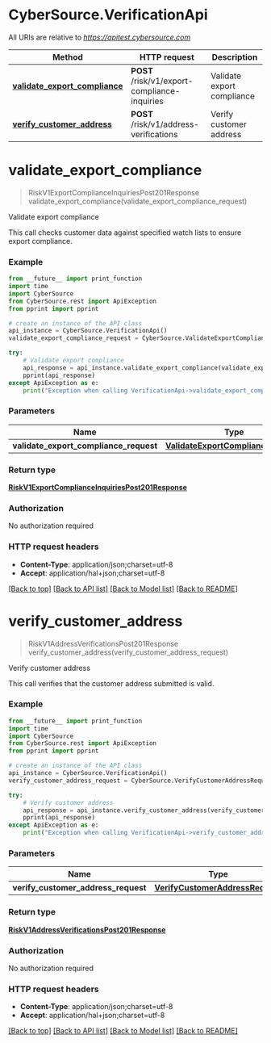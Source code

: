 # CyberSource.VerificationApi

All URIs are relative to *https://apitest.cybersource.com*

Method | HTTP request | Description
------------- | ------------- | -------------
[**validate_export_compliance**](VerificationApi.md#validate_export_compliance) | **POST** /risk/v1/export-compliance-inquiries | Validate export compliance
[**verify_customer_address**](VerificationApi.md#verify_customer_address) | **POST** /risk/v1/address-verifications | Verify customer address


# **validate_export_compliance**
> RiskV1ExportComplianceInquiriesPost201Response validate_export_compliance(validate_export_compliance_request)

Validate export compliance

This call checks customer data against specified watch lists to ensure export compliance. 

### Example 
```python
from __future__ import print_function
import time
import CyberSource
from CyberSource.rest import ApiException
from pprint import pprint

# create an instance of the API class
api_instance = CyberSource.VerificationApi()
validate_export_compliance_request = CyberSource.ValidateExportComplianceRequest() # ValidateExportComplianceRequest | 

try: 
    # Validate export compliance
    api_response = api_instance.validate_export_compliance(validate_export_compliance_request)
    pprint(api_response)
except ApiException as e:
    print("Exception when calling VerificationApi->validate_export_compliance: %s\n" % e)
```

### Parameters

Name | Type | Description  | Notes
------------- | ------------- | ------------- | -------------
 **validate_export_compliance_request** | [**ValidateExportComplianceRequest**](ValidateExportComplianceRequest.md)|  | 

### Return type

[**RiskV1ExportComplianceInquiriesPost201Response**](RiskV1ExportComplianceInquiriesPost201Response.md)

### Authorization

No authorization required

### HTTP request headers

 - **Content-Type**: application/json;charset=utf-8
 - **Accept**: application/hal+json;charset=utf-8

[[Back to top]](#) [[Back to API list]](../README.md#documentation-for-api-endpoints) [[Back to Model list]](../README.md#documentation-for-models) [[Back to README]](../README.md)

# **verify_customer_address**
> RiskV1AddressVerificationsPost201Response verify_customer_address(verify_customer_address_request)

Verify customer address

This call verifies that the customer address submitted is valid.

### Example 
```python
from __future__ import print_function
import time
import CyberSource
from CyberSource.rest import ApiException
from pprint import pprint

# create an instance of the API class
api_instance = CyberSource.VerificationApi()
verify_customer_address_request = CyberSource.VerifyCustomerAddressRequest() # VerifyCustomerAddressRequest | 

try: 
    # Verify customer address
    api_response = api_instance.verify_customer_address(verify_customer_address_request)
    pprint(api_response)
except ApiException as e:
    print("Exception when calling VerificationApi->verify_customer_address: %s\n" % e)
```

### Parameters

Name | Type | Description  | Notes
------------- | ------------- | ------------- | -------------
 **verify_customer_address_request** | [**VerifyCustomerAddressRequest**](VerifyCustomerAddressRequest.md)|  | 

### Return type

[**RiskV1AddressVerificationsPost201Response**](RiskV1AddressVerificationsPost201Response.md)

### Authorization

No authorization required

### HTTP request headers

 - **Content-Type**: application/json;charset=utf-8
 - **Accept**: application/hal+json;charset=utf-8

[[Back to top]](#) [[Back to API list]](../README.md#documentation-for-api-endpoints) [[Back to Model list]](../README.md#documentation-for-models) [[Back to README]](../README.md)

